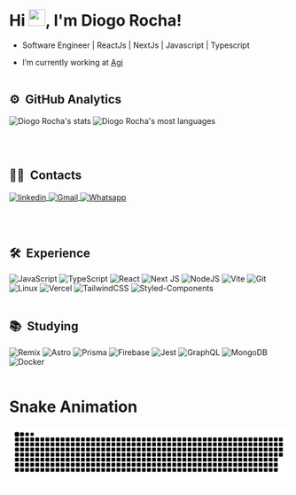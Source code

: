<h1 align="left">Hi <img src="https://raw.githubusercontent.com/kaueMarques/kaueMarques/master/hi.gif" width="30px" height="30px">, I'm Diogo Rocha!</h1>

-  Software Engineer | ReactJs | NextJs | Javascript | Typescript 

-  I’m currently working at [Agi](https://agibank.com.br/)
<br><br>

## ⚙️ &nbsp;GitHub Analytics

<p align="left">
<img width="450em"  src="https://github-readme-stats.vercel.app/api?username=DiogoRocha10&show_icons=true&theme=highcontrast" alt="Diogo Rocha's stats"/>
<img width="350em"  src="https://github-readme-stats.vercel.app/api/top-langs/?username=DiogoRocha10&layout=compact&theme=highcontrast" alt="Diogo Rocha's most languages"/>
</p>
<br><br>

## 👨‍🦲 &nbsp;Contacts

<p align="left">
<a href="https://linkedin.com/in/diogorochaa" target="_blank">
  <img align="center" src="https://img.shields.io/badge/linkedin-%230077B5.svg?style=for-the-badge&logo=linkedin&logoColor=white" alt="linkedin"/>
</a>
<a href="mailto:rdiogo190@gmail.com" target="_blank">
 <img align="center" src="https://img.shields.io/badge/Gmail-D14836?style=for-the-badge&logo=gmail&logoColor=white" alt="Gmail"/>
</a>
<a href="https://api.whatsapp.com/send?phone=5554996531543&text=Olá%20Diogo!%20Vi%20seu%20perfil%20no%20Github%20e%20gostaria%20de%20entrar%20em%20contato%20com%20você." target="_blank">
  <img align="center" src="https://img.shields.io/badge/-Whatsapp-2DB540?style=for-the-badge&labelColor=whatsapp&logo=whatsapp&logoColor=white" alt="Whatsapp"/>
</a>
</p>
<br><br>

## 🛠️ &nbsp;Experience

![JavaScript](https://img.shields.io/badge/javascript-%23323330.svg?style=for-the-badge&logo=javascript&logoColor=%23F7DF1E)
![TypeScript](https://img.shields.io/badge/typescript-%23007ACC.svg?style=for-the-badge&logo=typescript&logoColor=white)
![React](https://img.shields.io/badge/react-%2320232a.svg?style=for-the-badge&logo=react&logoColor=%2361DAFB)
![Next JS](https://img.shields.io/badge/Next-black?style=for-the-badge&logo=next.js&logoColor=white)
![NodeJS](https://img.shields.io/badge/node.js-6DA55F?style=for-the-badge&logo=node.js&logoColor=white)
![Vite](https://img.shields.io/badge/vite-%23646CFF.svg?style=for-the-badge&logo=vite&logoColor=white)
![Git](https://img.shields.io/badge/Git-E34F26?style=for-the-badge&logo=git&logoColor=white)
![Linux](https://img.shields.io/badge/Linux-E34F26?style=for-the-badge&logo=linux&logoColor=black)
![Vercel](https://img.shields.io/badge/vercel-%23000000.svg?style=for-the-badge&logo=vercel&logoColor=white)
![TailwindCSS](https://img.shields.io/badge/tailwindcss-%2338B2AC.svg?style=for-the-badge&logo=tailwind-css&logoColor=white)
![Styled-Components](https://img.shields.io/badge/styled--components-DB7093?style=for-the-badge&logo=styled-components&logoColor=white)
<br><br>

## 📚 &nbsp;Studying

![Remix](https://img.shields.io/badge/remix-black?style=for-the-badge&logo=remix&logoColor=white)
![Astro](https://img.shields.io/badge/astro-%230077B5.svg?style=for-the-badge&logo=astro&logoColor=white)
![Prisma](https://img.shields.io/badge/Prisma-3982CE?style=for-the-badge&logo=Prisma&logoColor=white)
![Firebase](https://img.shields.io/badge/firebase-%23039BE5.svg?style=for-the-badge&logo=firebase)
![Jest](https://img.shields.io/badge/Jest-cdcdcd?style=for-the-badge&logo=jest&logoColor=red&color=yellow)
![GraphQL](https://img.shields.io/badge/-GraphQL-E034A7?style=for-the-badge&logoColor=fff&logo=graphql)
![MongoDB](https://img.shields.io/badge/MongoDB-%234ea94b.svg?style=for-the-badge&logo=mongodb&logoColor=white)
![Docker](https://img.shields.io/badge/docker-%230db7ed.svg?style=for-the-badge&logo=docker&logoColor=white)
<br><br>

<div>
  <h1> Snake Animation </h1>

  ![Snake animation](https://github.com/DiogoRocha10/DiogoRocha10/blob/output/github-contribution-grid-snake.svg)
 
</div>
